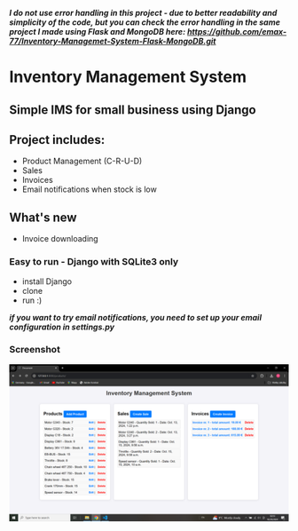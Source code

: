 ***I do not use error handling in this project - due to better readability and simplicity of the code, but you can check the error handling in the same project I made using Flask and MongoDB here: https://github.com/emax-77/Inventory-Managemet-System-Flask-MongoDB.git***

# Inventory Management System
## Simple IMS for small business using Django

## Project includes:
- Product Management (C-R-U-D)
- Sales 
- Invoices 
- Email notifications when stock is low

## What's new
- Invoice downloading

### Easy to run - Django with SQLite3 only
- install Django
- clone
- run :)

***if you want to try email notifications, you need to set up your email configuration in settings.py***

### Screenshot

![alt text](image.png)